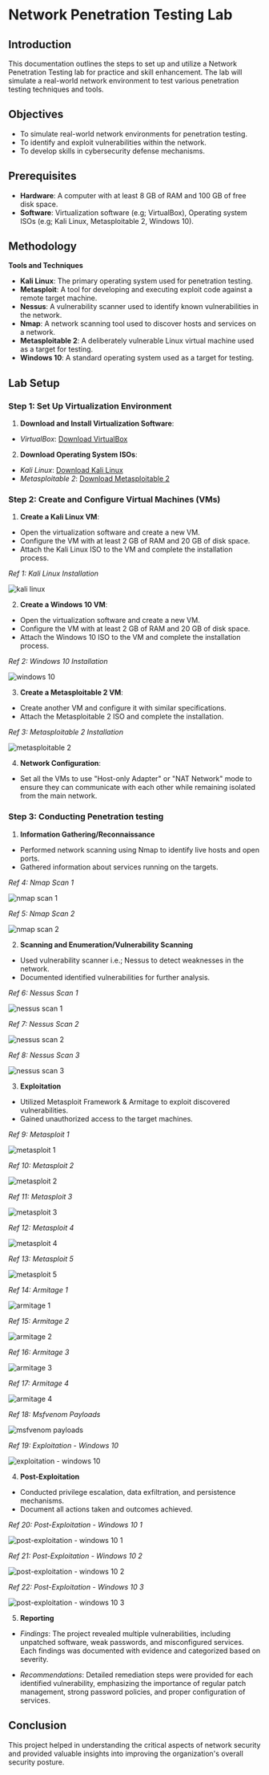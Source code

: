 # Network Penetration Testing Lab

## Introduction

This documentation outlines the steps to set up and utilize a Network Penetration Testing lab for practice and skill enhancement. The lab will simulate a real-world network environment to test various penetration testing techniques and tools.

## Objectives

- To simulate real-world network environments for penetration testing.
- To identify and exploit vulnerabilities within the network.
- To develop skills in cybersecurity defense mechanisms.

## Prerequisites

- **Hardware**: A computer with at least 8 GB of RAM and 100 GB of free disk space.
- **Software**: Virtualization software (e.g; VirtualBox), Operating system ISOs (e.g; Kali Linux, Metasploitable 2, Windows 10).

## Methodology
**Tools and Techniques**

- **Kali Linux**: The primary operating system used for penetration testing.
- **Metasploit**: A tool for developing and executing exploit code against a remote target machine.
- **Nessus**: A vulnerability scanner used to identify known vulnerabilities in the network.
- **Nmap**: A network scanning tool used to discover hosts and services on a network.
- **Metasploitable 2**: A deliberately vulnerable Linux virtual machine used as a target for testing.
- **Windows 10**: A standard operating system used as a target for testing.

## Lab Setup

### Step 1: Set Up Virtualization Environment

1. **Download and Install Virtualization Software**:
- *VirtualBox*: [Download VirtualBox](https://www.virtualbox.org/)

2. **Download Operating System ISOs**:
- *Kali Linux*: [Download Kali Linux](https://www.kali.org/)
- *Metasploitable 2*: [Download Metasploitable 2](https://sourceforge.net/projects/metasploitable2/)

### Step 2: Create and Configure Virtual Machines (VMs)

1. **Create a Kali Linux VM**:
- Open the virtualization software and create a new VM.
- Configure the VM with at least 2 GB of RAM and 20 GB of disk space.
- Attach the Kali Linux ISO to the VM and complete the installation process.

*Ref 1: Kali Linux Installation*

![kali linux](images/image1.png)

2. **Create a Windows 10 VM**:
- Open the virtualization software and create a new VM.
- Configure the VM with at least 2 GB of RAM and 20 GB of disk space.
- Attach the Windows 10 ISO to the VM and complete the installation process.

*Ref 2: Windows 10 Installation*

![windows 10](images/image2.png)

3. **Create a Metasploitable 2 VM**:
- Create another VM and configure it with similar specifications.
- Attach the Metasploitable 2 ISO and complete the installation.

*Ref 3: Metasploitable 2 Installation*

![metasploitable 2](images/image3.png)

4. **Network Configuration**:
- Set all the VMs to use "Host-only Adapter" or "NAT Network" mode to ensure they can communicate with each other while remaining isolated from the main network.

### Step 3: Conducting Penetration testing

1. **Information Gathering/Reconnaissance**
- Performed network scanning using Nmap to identify live hosts and open ports.
- Gathered information about services running on the targets.

*Ref 4: Nmap Scan 1*

![nmap scan 1](images/image4.png)

*Ref 5: Nmap Scan 2*

![nmap scan 2](images/image5.png)

2. **Scanning and Enumeration/Vulnerability Scanning**
- Used vulnerability scanner i.e.; Nessus to detect weaknesses in the network.
- Documented identified vulnerabilities for further analysis.

*Ref 6: Nessus Scan 1*

![nessus scan 1](images/image6.png)

*Ref 7: Nessus Scan 2*

![nessus scan 2](images/image7.png)

*Ref 8: Nessus Scan 3*

![nessus scan 3](images/image8.png)

3. **Exploitation**
- Utilized Metasploit Framework & Armitage to exploit discovered vulnerabilities.
- Gained unauthorized access to the target machines.

*Ref 9: Metasploit 1*

![metasploit 1](images/image9.png)

*Ref 10: Metasploit 2*

![metasploit 2](images/image10.png)

*Ref 11: Metasploit 3*

![metasploit 3](images/image11.png)

*Ref 12: Metasploit 4*

![metasploit 4](images/image12.png)

*Ref 13: Metasploit 5*

![metasploit 5](images/image13.png)

*Ref 14: Armitage 1*

![armitage 1](images/image14.png)

*Ref 15: Armitage 2*

![armitage 2](images/image15.png)

*Ref 16: Armitage 3*

![armitage 3](images/image16.png)

*Ref 17: Armitage 4*

![armitage 4](images/image17.png)

*Ref 18: Msfvenom Payloads*

![msfvenom payloads](images/image18.png)

*Ref 19: Exploitation - Windows 10*

![exploitation - windows 10](images/image19.png)

4. **Post-Exploitation**
- Conducted privilege escalation, data exfiltration, and persistence mechanisms.
- Document all actions taken and outcomes achieved.

*Ref 20: Post-Exploitation - Windows 10 1*

![post-exploitation - windows 10 1](images/image20.png)

*Ref 21: Post-Exploitation - Windows 10 2*

![post-exploitation - windows 10 2](images/image21.png)

*Ref 22: Post-Exploitation - Windows 10 3*

![post-exploitation - windows 10 3](images/image22.png)

5. **Reporting**
- *Findings*:
The project revealed multiple vulnerabilities, including unpatched software, weak passwords, and misconfigured services.
Each findings was documented with evidence and categorized based on severity.

- *Recommendations*:
Detailed remediation steps were provided for each identified vulnerability, emphasizing the importance of regular patch management, strong password policies, and proper configuration of services.

## Conclusion

This project helped in understanding the critical aspects of network security and provided valuable insights into improving the organization's overall security posture.
